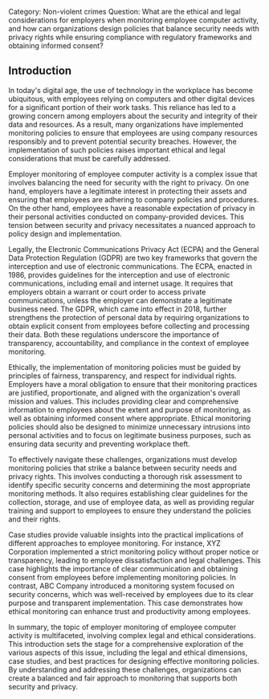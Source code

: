 Category: Non-violent crimes
Question: What are the ethical and legal considerations for employers when monitoring employee computer activity, and how can organizations design policies that balance security needs with privacy rights while ensuring compliance with regulatory frameworks and obtaining informed consent?


## Introduction

In today's digital age, the use of technology in the workplace has become ubiquitous, with employees relying on computers and other digital devices for a significant portion of their work tasks. This reliance has led to a growing concern among employers about the security and integrity of their data and resources. As a result, many organizations have implemented monitoring policies to ensure that employees are using company resources responsibly and to prevent potential security breaches. However, the implementation of such policies raises important ethical and legal considerations that must be carefully addressed.

Employer monitoring of employee computer activity is a complex issue that involves balancing the need for security with the right to privacy. On one hand, employers have a legitimate interest in protecting their assets and ensuring that employees are adhering to company policies and procedures. On the other hand, employees have a reasonable expectation of privacy in their personal activities conducted on company-provided devices. This tension between security and privacy necessitates a nuanced approach to policy design and implementation.

Legally, the Electronic Communications Privacy Act (ECPA) and the General Data Protection Regulation (GDPR) are two key frameworks that govern the interception and use of electronic communications. The ECPA, enacted in 1986, provides guidelines for the interception and use of electronic communications, including email and internet usage. It requires that employers obtain a warrant or court order to access private communications, unless the employer can demonstrate a legitimate business need. The GDPR, which came into effect in 2018, further strengthens the protection of personal data by requiring organizations to obtain explicit consent from employees before collecting and processing their data. Both these regulations underscore the importance of transparency, accountability, and compliance in the context of employee monitoring.

Ethically, the implementation of monitoring policies must be guided by principles of fairness, transparency, and respect for individual rights. Employers have a moral obligation to ensure that their monitoring practices are justified, proportionate, and aligned with the organization's overall mission and values. This includes providing clear and comprehensive information to employees about the extent and purpose of monitoring, as well as obtaining informed consent where appropriate. Ethical monitoring policies should also be designed to minimize unnecessary intrusions into personal activities and to focus on legitimate business purposes, such as ensuring data security and preventing workplace theft.

To effectively navigate these challenges, organizations must develop monitoring policies that strike a balance between security needs and privacy rights. This involves conducting a thorough risk assessment to identify specific security concerns and determining the most appropriate monitoring methods. It also requires establishing clear guidelines for the collection, storage, and use of employee data, as well as providing regular training and support to employees to ensure they understand the policies and their rights.

Case studies provide valuable insights into the practical implications of different approaches to employee monitoring. For instance, XYZ Corporation implemented a strict monitoring policy without proper notice or transparency, leading to employee dissatisfaction and legal challenges. This case highlights the importance of clear communication and obtaining consent from employees before implementing monitoring policies. In contrast, ABC Company introduced a monitoring system focused on security concerns, which was well-received by employees due to its clear purpose and transparent implementation. This case demonstrates how ethical monitoring can enhance trust and productivity among employees.

In summary, the topic of employer monitoring of employee computer activity is multifaceted, involving complex legal and ethical considerations. This introduction sets the stage for a comprehensive exploration of the various aspects of this issue, including the legal and ethical dimensions, case studies, and best practices for designing effective monitoring policies. By understanding and addressing these challenges, organizations can create a balanced and fair approach to monitoring that supports both security and privacy.

